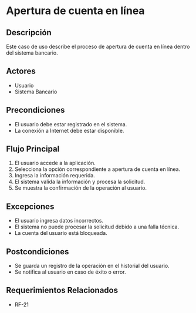 # Apertura de cuenta en línea

## Descripción
Este caso de uso describe el proceso de apertura de cuenta en línea dentro del sistema bancario.

## Actores
- Usuario
- Sistema Bancario

## Precondiciones
- El usuario debe estar registrado en el sistema.
- La conexión a Internet debe estar disponible.

## Flujo Principal
1. El usuario accede a la aplicación.
2. Selecciona la opción correspondiente a apertura de cuenta en línea.
3. Ingresa la información requerida.
4. El sistema valida la información y procesa la solicitud.
5. Se muestra la confirmación de la operación al usuario.

## Excepciones
- El usuario ingresa datos incorrectos.
- El sistema no puede procesar la solicitud debido a una falla técnica.
- La cuenta del usuario está bloqueada.

## Postcondiciones
- Se guarda un registro de la operación en el historial del usuario.
- Se notifica al usuario en caso de éxito o error.

## Requerimientos Relacionados
- RF-21
